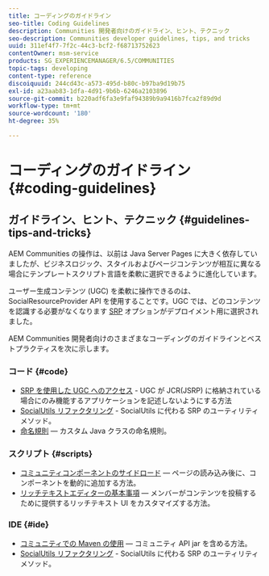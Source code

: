 ```yaml
---
title: コーディングのガイドライン
seo-title: Coding Guidelines
description: Communities 開発者向けのガイドライン、ヒント、テクニック
seo-description: Communities developer guidelines, tips, and tricks
uuid: 311ef4f7-7f2c-44c3-bcf2-f68713752623
contentOwner: msm-service
products: SG_EXPERIENCEMANAGER/6.5/COMMUNITIES
topic-tags: developing
content-type: reference
discoiquuid: 244cd43c-a573-495d-b80c-b97ba9d19b75
exl-id: a23aab83-1dfa-4d91-9b6b-6246a2103896
source-git-commit: b220adf6fa3e9faf94389b9a9416b7fca2f89d9d
workflow-type: tm+mt
source-wordcount: '180'
ht-degree: 35%

---
```


# コーディングのガイドライン {#coding-guidelines}

## ガイドライン、ヒント、テクニック {#guidelines-tips-and-tricks}

AEM Communities の操作は、以前は Java Server Pages に大きく依存していましたが、ビジネスロジック、スタイルおよびページコンテンツが相互に異なる場合にテンプレートスクリプト言語を柔軟に選択できるように進化しています。

ユーザー生成コンテンツ (UGC) を柔軟に操作できるのは、SocialResourceProvider API を使用することです。UGC では、どのコンテンツを認識する必要がなくなります [SRP](srp.md) オプションがデプロイメント用に選択されました。

AEM Communities 開発者向けのさまざまなコーディングのガイドラインとベストプラクティスを次に示します。

### コード {#code}

* [SRP を使用した UGC へのアクセス](accessing-ugc-with-srp.md) - UGC が JCR(JSRP) に格納されている場合にのみ機能するアプリケーションを記述しないようにする方法
* [SocialUtils リファクタリング](socialutils.md) - SocialUtils に代わる SRP のユーティリティメソッド。
* [命名規則](naming-conventions.md)  — カスタム Java クラスの命名規則。

### スクリプト {#scripts}

* [コミュニティコンポーネントのサイドロード](sideloading.md)  — ページの読み込み後に、コンポーネントを動的に追加する方法。
* [リッチテキストエディターの基本事項](rte.md)  — メンバーがコンテンツを投稿するために提供するリッチテキスト UI をカスタマイズする方法。

### IDE {#ide}

* [コミュニティでの Maven の使用](maven.md)  — コミュニティ API jar を含める方法。
* [SocialUtils リファクタリング](socialutils.md) - SocialUtils に代わる SRP のユーティリティメソッド。
